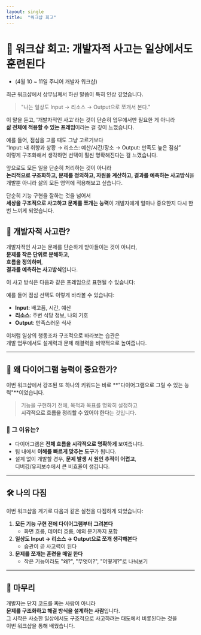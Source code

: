 ```yaml
---
layout: single
title:  "워크샵 회고"
---
```


# 💬 워크샵 회고: 개발자적 사고는 일상에서도 훈련된다

- (4월 10 ~ 11일 주니어 개발자 워크샵)

최근 워크샵에서 상무님께서 하신 말씀이 특히 인상 깊었습니다.

> "나는 일상도 Input → 리소스 → Output으로 쪼개서 본다."

이 말을 듣고, '개발자적인 사고'라는 것이 단순히 업무에서만 필요한 게 아니라  
**삶 전체에 적용할 수 있는 프레임**이라는 걸 깊이 느꼈습니다.

예를 들어, 점심을 고를 때도 그냥 고르기보다  
“Input: 내 취향과 상황 → 리소스: 예산/시간/장소 → Output: 만족도 높은 점심”  
이렇게 구조화해서 생각하면 선택이 훨씬 명확해진다는 걸 느꼈습니다.

앞으로도 모든 일을 단순히 처리하는 것이 아니라  
**논리적으로 구조화하고, 문제를 정의하고, 자원을 계산하고, 결과를 예측하는 사고방식**을  
개발뿐 아니라 삶의 모든 영역에 적용해보고 싶습니다.

단순히 기능 구현을 잘하는 것을 넘어서  
**세상을 구조적으로 사고하고 문제를 쪼개는 능력**이 개발자에게 얼마나 중요한지 다시 한 번 느끼게 되었습니다.

## 🧠 개발자적 사고란?

개발자적인 사고는 문제를 단순하게 받아들이는 것이 아니라,  
**문제를 작은 단위로 분해하고**,  
**흐름을 정의하며**,  
**결과를 예측하는 사고방식**입니다.

이 사고 방식은 다음과 같은 프레임으로 표현될 수 있습니다:


예를 들어 점심 선택도 이렇게 바라볼 수 있습니다:

- **Input**: 배고픔, 시간, 예산  
- **리소스**: 주변 식당 정보, 나의 기호  
- **Output**: 만족스러운 식사

이처럼 일상의 행동조차 구조적으로 바라보는 습관은  
개발 업무에서도 설계력과 문제 해결력을 비약적으로 높여줍니다.

---

## 🧩 왜 다이어그램 능력이 중요한가?

이번 워크샵에서 강조된 또 하나의 키워드는 바로 **"다이어그램으로 그릴 수 있는 능력"**이었습니다.

> 기능을 구현하기 전에, 목적과 목표를 명확히 설정하고  
> **시각적으로 흐름을 정리할 수 있어야 한다**는 것입니다.

### 🎯 그 이유는?

- 다이어그램은 **전체 흐름을 시각적으로 명확하게** 보여줍니다.
- 팀 내에서 **이해를 빠르게 맞추는 도구**가 됩니다.
- 설계 없이 개발할 경우, **문제 발생 시 원인 추적이 어렵고**,  
  디버깅/유지보수에서 큰 비효율이 생깁니다.

---

## 🛠️ 나의 다짐

이번 워크샵을 계기로 다음과 같은 실천을 다짐하게 되었습니다:

1. **모든 기능 구현 전에 다이어그램부터 그려본다**  
   - 화면 흐름, 데이터 흐름, 예외 분기까지 포함  
2. **일상도 Input → 리소스 → Output으로 쪼개 생각해본다**  
   - 습관이 곧 사고력이 된다  
3. **문제를 쪼개는 훈련을 매일 한다**  
   - 작은 기능이라도 "왜?", "무엇이?", "어떻게?"로 나눠보기

---

## 📌 마무리

개발자는 단지 코드를 짜는 사람이 아니라  
**문제를 구조화하고 해결 방식을 설계하는 사람**입니다.  
그 시작은 사소한 일상에서도 구조적으로 사고하려는 태도에서 비롯된다는 것을  
이번 워크샵을 통해 배웠습니다.
